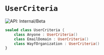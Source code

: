 # `UserCriteria`


![API: Internal/Beta](https://img.shields.io/static/v1?label=API&message=Internal/Beta&color=red&style=flat-square)



```kotlin
sealed class UserCriteria {
    class Anyone : UserCriteria()
    class EmailDomain : UserCriteria()
    class WayfOrganization : UserCriteria()
}
```

